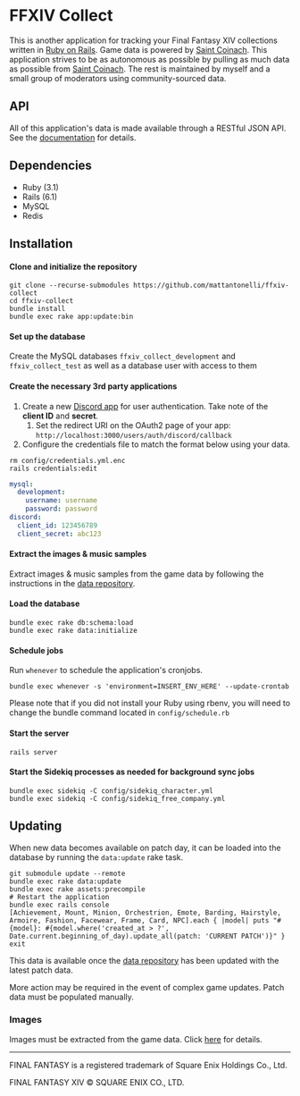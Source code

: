 # FFXIV Collect
This is another application for tracking your Final Fantasy XIV collections written in [Ruby on Rails](https://rubyonrails.org/). Game data is powered by [Saint Coinach](https://github.com/ufx/SaintCoinach). This application strives to be as autonomous as possible by pulling as much data as possible from [Saint Coinach](https://github.com/ufx/SaintCoinach). The rest is maintained by myself and a small group of moderators using community-sourced data.

## API

All of this application's data is made available through a RESTful JSON API. See the [documentation](https://ffxivcollect.com/api/docs) for details.

## Dependencies
* Ruby (3.1)
* Rails (6.1)
* MySQL
* Redis

## Installation
#### Clone and initialize the repository
```
git clone --recurse-submodules https://github.com/mattantonelli/ffxiv-collect
cd ffxiv-collect
bundle install
bundle exec rake app:update:bin
```

#### Set up the database
Create the MySQL databases `ffxiv_collect_development` and `ffxiv_collect_test` as well as a database user with access to them

#### Create the necessary 3rd party applications
1. Create a new [Discord app](https://discord.com/developers/applications/) for user authentication. Take note of the **client ID** and **secret**.
    1. Set the redirect URI on the OAuth2 page of your app: `http://localhost:3000/users/auth/discord/callback`
2. Configure the credentials file to match the format below using your data.
```
rm config/credentials.yml.enc
rails credentials:edit
```
```yml
mysql:
  development:
    username: username
    password: password
discord:
  client_id: 123456789
  client_secret: abc123
```

#### Extract the images & music samples
Extract images & music samples from the game data by following the instructions in the [data repository](https://github.com/mattantonelli/xiv-data).

#### Load the database
```
bundle exec rake db:schema:load
bundle exec rake data:initialize
```

#### Schedule jobs
Run `whenever` to schedule the application's cronjobs.

```
bundle exec whenever -s 'environment=INSERT_ENV_HERE' --update-crontab
```

Please note that if you did not install your Ruby using rbenv, you will need to change the bundle command located in `config/schedule.rb`

#### Start the server
```
rails server
```

#### Start the Sidekiq processes as needed for background sync jobs
```
bundle exec sidekiq -C config/sidekiq_character.yml
bundle exec sidekiq -C config/sidekiq_free_company.yml
```

## Updating
When new data becomes available on patch day, it can be loaded into the database by running the `data:update` rake task.

```
git submodule update --remote
bundle exec rake data:update
bundle exec rake assets:precompile
# Restart the application
bundle exec rails console
[Achievement, Mount, Minion, Orchestrion, Emote, Barding, Hairstyle, Armoire, Fashion, Facewear, Frame, Card, NPC].each { |model| puts "#{model}: #{model.where('created_at > ?', Date.current.beginning_of_day).update_all(patch: 'CURRENT PATCH')}" }
exit
```

This data is available once the [data repository](https://github.com/mattantonelli/xiv-data) has been updated with the latest patch data.

More action may be required in the event of complex game updates. Patch data must be populated manually.

### Images
Images must be extracted from the game data. Click [here](https://github.com/mattantonelli/xiv-data#images) for details.

---

FINAL FANTASY is a registered trademark of Square Enix Holdings Co., Ltd.

FINAL FANTASY XIV © SQUARE ENIX CO., LTD.
